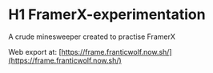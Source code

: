 # H1 FramerX-experimentation

A crude minesweeper created to practise FramerX

Web export at: [https://frame.franticwolf.now.sh/](https://frame.franticwolf.now.sh/)
